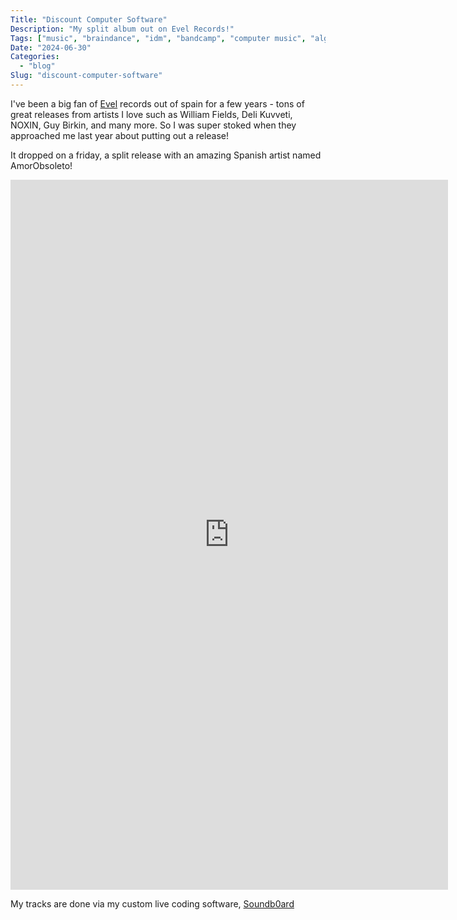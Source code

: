 ```yaml
---
Title: "Discount Computer Software"
Description: "My split album out on Evel Records!"
Tags: ["music", "braindance", "idm", "bandcamp", "computer music", "algorithms"]
Date: "2024-06-30"
Categories:
  - "blog"
Slug: "discount-computer-software"
---
```


I've been a big fan of <a href="https://evel.bandcamp.com/">Evel</a> records out of spain for a few years - tons of great releases from artists I love such as William Fields, Deli Kuvveti, NOXIN, Guy Birkin, and many more. So I was super stoked when they approached me last year about putting out a release!

It dropped on a friday, a split release with an amazing Spanish artist named AmorObsoleto!

<iframe style="border: 0; width: 700px; height: 1136px;" src="https://bandcamp.com/EmbeddedPlayer/album=745880252/size=large/bgcol=ffffff/linkcol=0687f5/transparent=true/" seamless><a href="https://evel.bandcamp.com/album/discount-computer-software">DISCOUNT COMPUTER SOFTWARE by SIDEBOARD &amp; AMOROBSOLETO</a></iframe>


My tracks are done via my custom live coding software, <a href="https://github.com/sideb0ard/SoundB0ard">Soundb0ard</a>
